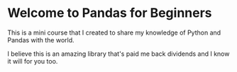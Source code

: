# Welcome to Pandas for Beginners

This is a mini course that I created to share my knowledge of Python and Pandas with the world.

I believe this is an amazing library that's paid me back dividends and I know it will for you too.
